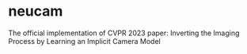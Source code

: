 # neucam
The official implementation of CVPR 2023 paper: Inverting the Imaging Process by Learning an Implicit Camera Model
